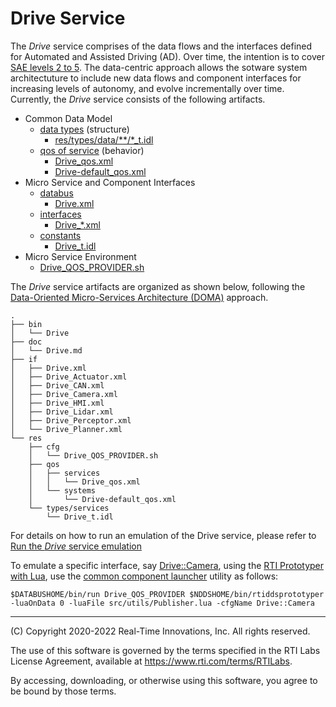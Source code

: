 # Drive Service

The *Drive* service comprises of the data flows and the interfaces defined for Automated and Assisted Driving (AD). Over time, the intention is to cover [SAE levels 2 to 5](https://www.sae.org/standards/content/j3016_202104/). The data-centric approach allows the sotware system architectuture to include new data flows and component interfaces for increasing levels of autonomy, and evolve incrementally over time. Currently, the *Drive* service consists of the following artifacts.

- Common Data Model
  - [data types](../res/types/data/) (structure)
    - [res/types/data/**/*_t.idl](../res/types/data/)
  - [qos of service](../res/qos/data/) (behavior)
     - [Drive_qos.xml](../res/qos/services/Drive_qos.xml)
     - [Drive-default_qos.xml](../res/qos/systems/Drive-default_qos.xml)
- Micro Service and Component Interfaces
  - [databus](doma/Bus.md)
    -  [Drive.xml](../if/Drive.xml)
  - [interfaces](doma/Interface.md)
    - [Drive_*.xml](../if/)
  - [constants](../res/types/services/README.md)
    - [Drive_t.idl](../res/types/services/Drive_t.idl)
- Micro Service Environment
  - [Drive_QOS_PROVIDER.sh](../res/cfg/Drive_QOS_PROVIDER.sh) 

The *Drive* service artifacts are organized as shown below, following the [Data-Oriented Micro-Services Architecture (DOMA)](https://github.com/rajive/doma-skel/blob/master/doc/doma/README.md) approach.

    .
    ├── bin
    │   └── Drive
    ├── doc
    │   └── Drive.md
    ├── if
    │   ├── Drive.xml
    │   ├── Drive_Actuator.xml
    │   ├── Drive_CAN.xml
    │   ├── Drive_Camera.xml
    │   ├── Drive_HMI.xml
    │   ├── Drive_Lidar.xml
    │   ├── Drive_Perceptor.xml
    │   └── Drive_Planner.xml
    └── res
        ├── cfg
        │   └── Drive_QOS_PROVIDER.sh
        ├── qos
        │   ├── services
        │   │   └── Drive_qos.xml
        │   └── systems
        │       └── Drive-default_qos.xml
        └── types/services
            └── Drive_t.idl

For details on how to run an emulation of the Drive service, please refer to [Run the *Drive* service emulation](../README.md#run-the-drive-service-emulation)

To emulate a specific interface, say [Drive::Camera](../if/Drive_Camera.xml), using the [RTI Prototyper with Lua](https://community.rti.com/static/documentation/connext-dds/6.1.0/doc/manuals/connext_dds_professional/tools/prototyper/index.htm#prototyper/LuaComponentProgModel.htm%3FTocPath%3D7.%2520Lua%2520Component%2520Programming%2520Model%7C_____0), use the [common component launcher](Run.md) utility as follows:

    $DATABUSHOME/bin/run Drive_QOS_PROVIDER $NDDSHOME/bin/rtiddsprototyper -luaOnData 0 -luaFile src/utils/Publisher.lua -cfgName Drive::Camera

---
(C) Copyright 2020-2022 Real-Time Innovations, Inc.  All rights reserved.

The use of this software is governed by the terms specified in the RTI Labs License Agreement, available at https://www.rti.com/terms/RTILabs. 

By accessing, downloading, or otherwise using this software, you agree to be bound by those terms.